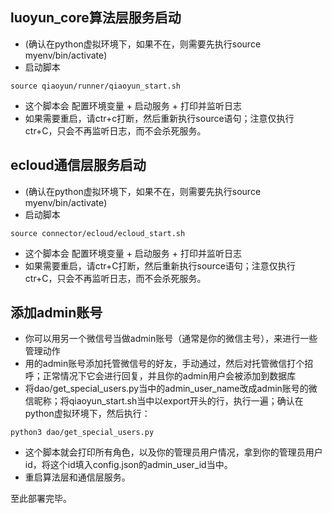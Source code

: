 ## luoyun_core算法层服务启动
- (确认在python虚拟环境下，如果不在，则需要先执行source myenv/bin/activate)
- 启动脚本
```
source qiaoyun/runner/qiaoyun_start.sh
```
- 这个脚本会 配置环境变量 + 启动服务 + 打印并监听日志
- 如果需要重启，请ctr+c打断，然后重新执行source语句；注意仅执行ctr+C，只会不再监听日志，而不会杀死服务。

## ecloud通信层服务启动
- (确认在python虚拟环境下，如果不在，则需要先执行source myenv/bin/activate)
- 启动脚本
```
source connector/ecloud/ecloud_start.sh
```
- 这个脚本会 配置环境变量 + 启动服务 + 打印并监听日志
- 如果需要重启，请ctr+C打断，然后重新执行source语句；注意仅执行ctr+C，只会不再监听日志，而不会杀死服务。

## 添加admin账号
- 你可以用另一个微信号当做admin账号（通常是你的微信主号），来进行一些管理动作
- 用的admin账号添加托管微信号的好友，手动通过，然后对托管微信打个招呼；正常情况下它会进行回复，并且你的admin用户会被添加到数据库
- 将dao/get_special_users.py当中的admin_user_name改成admin账号的微信昵称；将qiaoyun_start.sh当中以export开头的行，执行一遍；确认在python虚拟环境下，然后执行：
```
python3 dao/get_special_users.py
```
- 这个脚本就会打印所有角色，以及你的管理员用户情况，拿到你的管理员用户id，将这个id填入config.json的admin_user_id当中。
- 重启算法层和通信层服务。

至此部署完毕。
